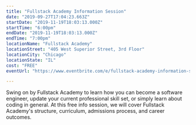 ```yaml
---
title: "Fullstack Academy Information Session"
date: "2019-09-27T17:04:23.663Z"
startDate: "2019-11-19T18:03:13.000Z"
startTime: "6:00pm"
endDate: "2019-11-19T18:03:13.000Z"
endTime: "7:00pm"
locationName: "Fullstack Academy"
locationStreet: "405 West Superior Street, 3rd Floor"
locationCity: "Chicago"
locationState: "IL"
cost: "FREE"
eventUrl: "https://www.eventbrite.com/e/fullstack-academy-information-session-chicago-campus-tickets-69295947043"

---
```


Swing on by Fullstack Academy to learn how you can become a software engineer, update your current professional skill set, or simply learn about coding in general. At this free info session, we will cover Fullstack Academy's structure, curriculum, admissions process, and career outcomes.

